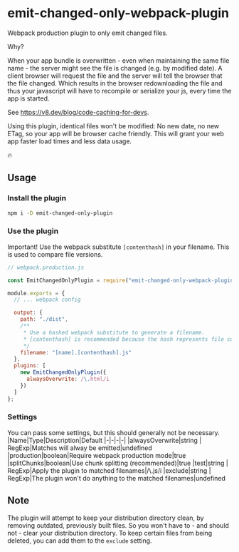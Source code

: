 # emit-changed-only-webpack-plugin

Webpack production plugin to only emit changed files.

Why?

When your app bundle is overwritten - even when maintaining the same file name - the server might see the file is changed (e.g. by modified date). A client browser will request the file and the server will tell the browser that the file changed. Which results in the browser redownloading the file and thus your javascript will have to recompile or serialize your js, every time the app is started.

See https://v8.dev/blog/code-caching-for-devs.

Using this plugin, identical files won't be modified: No new date, no new ETag, so your app will be browser cache friendly. This will grant your web app faster load times and less data usage.

🔥

## Usage

### Install the plugin

```bash
npm i -D emit-changed-only-plugin
```

### Use the plugin

Important! Use the webpack substitute `[contenthash]` in your filename. This is used to compare file versions.

```javascript
// webpack.production.js

const EmitChangedOnlyPlugin = require("emit-changed-only-webpack-plugin");

module.exports = {
  // ... webpack config

  output: {
    path: "./dist",
    /**
     * Use a hashed webpack substitute to generate a filename.
     * [contenthash] is recommended because the hash represents file contents.
     */
    filename: "[name].[contenthash].js"
  },
  plugins: [
    new EmitChangedOnlyPlugin({
      alwaysOverwrite: /\.html/i
    })
  ]
};
```

### Settings

You can pass some settings, but this should generally not be necessary.
|Name|Type|Description|Default
|-|-|-|-|
|alwaysOverwrite|string \| RegExp|Matches will alway be emitted|undefined
|production|boolean|Require webpack production mode|true
|splitChunks|boolean|Use chunk splitting (recommended)|true
|test|string \| RegExp|Apply the plugin to matched filenames|/\\.js/i
|exclude|string \| RegExp|The plugin won't do anything to the matched filenames|undefined

## Note

The plugin will attempt to keep your distribution directory clean, by removing outdated, previously built files. So you won't have to - and should not - clear your distribution directory. To keep certain files from being deleted, you can add them to the `exclude` setting.
